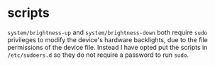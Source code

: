 # scripts

`system/brightness-up` and `system/brightness-down` both require `sudo` privileges to modify the device's hardware backlights, due to the file permissions of the device file. Instead I have opted put the scripts in `/etc/sudoers.d` so they do not require a password to run `sudo`.
